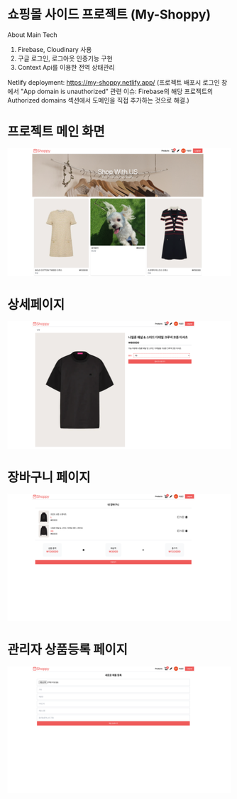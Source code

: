 # 쇼핑몰 사이드 프로젝트 (My-Shoppy)

About Main Tech 

1. Firebase, Cloudinary 사용
2. 구글 로그인, 로그아웃 인증기능 구현
3. Context Api를 이용한 전역 상태관리  

Netlify deployment: https://my-shoppy.netlify.app/
(프로젝트 배포시 로그인 창에서 "App domain is unauthorized" 관련 이슈: Firebase의 해당 프로젝트의 Authorized domains 섹션에서 도메인을 직접 추가하는 것으로 해결.)

# 프로젝트 메인 화면
<img src="main.png"/>

# 상세페이지
<img src="detail.png"/>

# 장바구니 페이지
<img src="bucket.png"/>

# 관리자 상품등록 페이지 
<img src="admin.png"/>